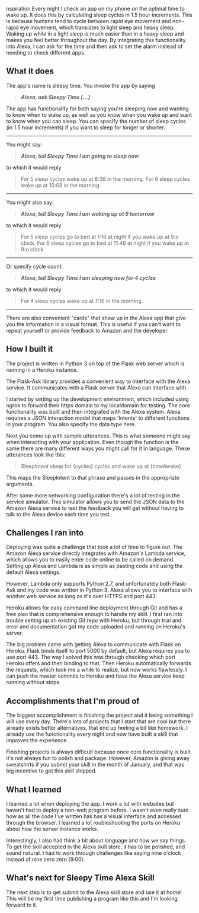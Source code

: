 nspiration
Every night I check an app on my phone on the optimal time to wake up. It does this by calculating sleep cycles in 1.5 hour increments. This is because humans tend to cycle between rapid eye movement and non-rapid eye movement, which translates to light sleep and heavy sleep. Waking up while in a light sleep is much easier than in a heavy sleep and makes you feel better throughout the day. By integrating this functionality into Alexa, I can ask for the time and then ask to set the alarm instead of needing to check different apps.

## What it does
The app's name is sleepy time. You invoke the app by saying
> ***Alexa, ask Sleepy Time [...]***

The app has functionality for both saying you're sleeping now and wanting to know when to wake up, as well as you know when you wake up and want to know when you can sleep. You can specify the number of sleep cycles (in 1.5 hour increments) if you want to sleep for longer or shorter.

---
You might say:
> ***Alexa, tell Sleepy Time I am going to sleep now***

to which it would reply
> For 5 sleep cycles wake up at 8:38 in the morning. For 6 sleep cycles wake up at 10:08 in the morning.
---
You might also say:
> ***Alexa, tell Sleepy Time I am waking up at 9 tomorrow***

to which it would reply
> For 5 sleep cycles go to bed at 1:16 at night if you wake up at 9:o clock.
For 6 sleep cycles go to bed at 11:46 at night if you wake up at 9:o clock
---
Or specify cycle count:
> ***Alexa, tell Sleepy Time I am sleeping now for 4 cycles***

to which it would reply
>For 4 sleep cycles wake up at 7:16 in the morning.
---

There are also convenient "cards" that show up in the Alexa app that give you the information in a visual format. This is useful if you can't want to repeat yourself or provide feedback to Amazon and the developer.

## How I built it
The project is written in Python 3 on top of the Flask web server which is running in a Heroku instance.

The Flask-Ask library provides a convenient way to interface with the Alexa service. It communicates with a Flask server that Alexa can interface with. 

I started by setting up the development environment, which included using ngrok to forward their https domain to my localdomain for testing. The core functionality was built and then integrated with the Alexa system. Alexa requires a JSON interaction model that maps 'Intents' to different functions in your program. You also specify the data type here.

Next you come up with sample utterances. This is what someone might say when interacting with your application. Even though the function is the same there are many different ways you might call for it in language. These utterances look like this:
> SleepIntent sleep for {cycles} cycles and wake up at {timeAwake}

This maps the SleepIntent to that phrase and passes in the appropriate arguments.

After some more networking configuration there's a lot of testing in the service simulator. This simulator allows you to send the JSON data to the Amazon Alexa service to test the feedback you will get without having to talk to the Alexa device each time you test.


## Challenges I ran into
Deploying was quite a challenge that took a lot of time to figure out. The Amazon Alexa service directly integrates with Amazon's Lambda service, which allows you to easily enter code online to be called on demand. Setting up Alexa and Lambda is as simple as pasting code and using the default Alexa settings.

However, Lambda only supports Python 2.7, and unfortunately both Flask-Ask and my code was written in Python 3. Alexa allows you to interface with another web service as long as it's over HTTPS and port 443.

Heroku allows for easy command line deployment through Git and has a free plan that is comprehensive enough to handle my skill. I first ran into trouble setting up an existing Git repo with Heroku, but through trial and error and documentation got my code uploaded and running on Heroku's server.

The big problem came with getting Alexa to communicate with Flask on Heroku. Flask binds itself to port 5000 by default, but Alexa requires you to use port 443. The way I solved this was through checking which port Heroku offers and then binding to that. Then Heroku automatically forwards the requests, which took me a while to realize, but now works flawlessly. I can push the master commits to Heroku and have the Alexa service keep running without stops.

## Accomplishments that I'm proud of
The biggest accomplishment is finishing the project and it being something I will use every day. There's lots of projects that I start that are cool but there already exists better alternatives, that end up feeling a bit like homework. I already use the functionality every night and now have built a skill that improves the experience.

Finishing projects is always difficult because once core functionality is built it's not always fun to polish and package. However, Amazon is giving away sweatshirts if you submit your skill in the month of January, and that was big incentive to get this skill shipped.

## What I learned
I learned a lot when deploying the app. I work a lot with websites but haven't had to deploy a non-web program before. I wasn't even really sure how as all the code I've written has has a visual interface and accessed through the browser. I learned a lot roubleshooting the ports on Heroku about how the server instance works.

Interestingly, I also had think a bit about language and how we say things. To get the skill accepted in the Alexa skill store, it has to be polished, and sound natural. I had to work through challenges like saying nine o'clock instead of nine zero zero (9:00).

## What's next for Sleepy Time Alexa Skill
The next step is to get submit to the Alexa skill store and use it at home! This will be my first time publishing a program like this and I'm looking forward to it.


